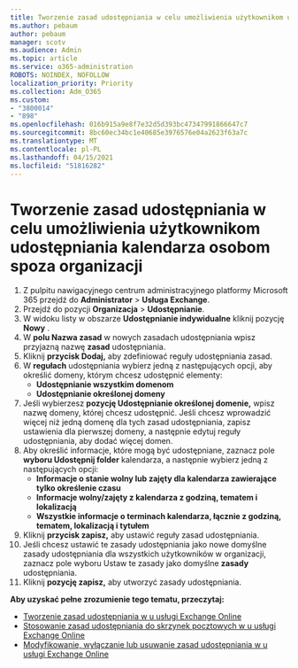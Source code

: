 ```yaml
---
title: Tworzenie zasad udostępniania w celu umożliwienia użytkownikom udostępniania kalendarza osobom spoza organizacji
ms.author: pebaum
author: pebaum
manager: scotv
ms.audience: Admin
ms.topic: article
ms.service: o365-administration
ROBOTS: NOINDEX, NOFOLLOW
localization_priority: Priority
ms.collection: Adm_O365
ms.custom:
- "3800014"
- "898"
ms.openlocfilehash: 016b915a9e8f7e32d5d393bc47347991866647c7
ms.sourcegitcommit: 8bc60ec34bc1e40685e3976576e04a2623f63a7c
ms.translationtype: MT
ms.contentlocale: pl-PL
ms.lasthandoff: 04/15/2021
ms.locfileid: "51816282"
---
```

# <a name="create-a-sharing-policy-to-allow-your-users-to-share-their-calendar-with-people-outside-your-organization"></a>Tworzenie zasad udostępniania w celu umożliwienia użytkownikom udostępniania kalendarza osobom spoza organizacji

1. Z pulpitu nawigacyjnego centrum administracyjnego platformy Microsoft 365 przejdź do **Administrator** > **Usługa Exchange**.
2. Przejdź do pozycji **Organizacja** > **Udostępnianie**.
3. W widoku listy w obszarze **Udostępnianie indywidualne** kliknij pozycję **Nowy** .
4. W **polu Nazwa zasad** w nowych zasadach udostępniania wpisz przyjazną nazwę **zasad** udostępniania.
5. Kliknij **przycisk Dodaj,**  aby zdefiniować reguły udostępniania zasad.
6. W **regułach** udostępniania wybierz jedną z następujących opcji, aby określić domeny, którym chcesz udostępnić elementy:
    - **Udostępnianie wszystkim domenom**
    - **Udostępnianie określonej domeny**
8. Jeśli wybierzesz **pozycję Udostępnianie określonej domenie,** wpisz nazwę domeny, której chcesz udostępnić. Jeśli chcesz wprowadzić więcej niż jedną domenę dla tych zasad udostępniania, zapisz ustawienia dla pierwszej domeny, a następnie edytuj reguły udostępniania, aby dodać więcej domen.
9. Aby określić informacje, które mogą być udostępniane, zaznacz pole **wyboru Udostępnij folder** kalendarza, a następnie wybierz jedną z następujących opcji:
    - **Informacje o stanie wolny lub zajęty dla kalendarza zawierające tylko określenie czasu**
    - **Informacje wolny/zajęty z kalendarza z godziną, tematem i lokalizacją**
    - **Wszystkie informacje o terminach kalendarza, łącznie z godziną, tematem, lokalizacją i tytułem**
11. Kliknij **przycisk zapisz,** aby ustawić reguły zasad udostępniania.
12. Jeśli chcesz ustawić te zasady udostępniania jako nowe domyślne zasady udostępniania dla wszystkich użytkowników w organizacji, zaznacz pole wyboru Ustaw te zasady jako domyślne **zasady** udostępniania.
13. Kliknij **pozycję zapisz,** aby utworzyć zasady udostępniania.  

**Aby uzyskać pełne zrozumienie tego tematu, przeczytaj:**

- [Tworzenie zasad udostępniania w u usługi Exchange Online](https://docs.microsoft.com/exchange/sharing/sharing-policies/create-a-sharing-policy)
- [Stosowanie zasad udostępniania do skrzynek pocztowych w u usługi Exchange Online](https://docs.microsoft.com/exchange/sharing/sharing-policies/apply-a-sharing-policy)
- [Modyfikowanie, wyłączanie lub usuwanie zasad udostępniania w u usługi Exchange Online](https://docs.microsoft.com/exchange/sharing/sharing-policies/modify-a-sharing-policy)